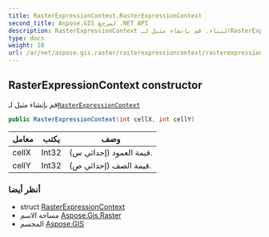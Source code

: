 ```yaml
---
title: RasterExpressionContext.RasterExpressionContext
second_title: Aspose.GIS لمرجع .NET API
description: RasterExpressionContext البناء. قم بإنشاء مثيل لـRasterExpressionContext
type: docs
weight: 10
url: /ar/net/aspose.gis.raster/rasterexpressioncontext/rasterexpressioncontext/
---
```

## RasterExpressionContext constructor

قم بإنشاء مثيل لـ[`RasterExpressionContext`](../)

```csharp
public RasterExpressionContext(int cellX, int cellY)
```

| معامل | يكتب | وصف |
| --- | --- | --- |
| cellX | Int32 | قيمة العمود (إحداثي س). |
| cellY | Int32 | قيمة الصف (إحداثي ص). |

### أنظر أيضا

* struct [RasterExpressionContext](../)
* مساحة الاسم [Aspose.Gis.Raster](../../rasterexpressioncontext/)
* المجسم [Aspose.GIS](../../../)


